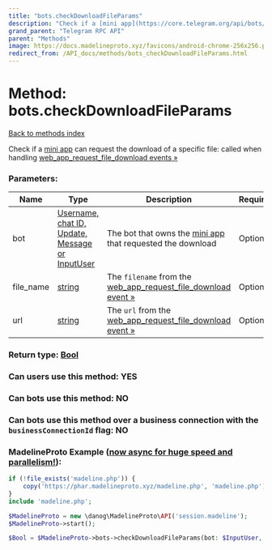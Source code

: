 ```yaml
---
title: "bots.checkDownloadFileParams"
description: "Check if a [mini app](https://core.telegram.org/api/bots/webapps) can request the download of a specific file: called when handling [web\_app\_request\_file\_download events »](https://core.telegram.org/api/web-events#web-app-request-file-download)"
grand_parent: "Telegram RPC API"
parent: "Methods"
image: https://docs.madelineproto.xyz/favicons/android-chrome-256x256.png
redirect_from: /API_docs/methods/bots_checkDownloadFileParams.html
---
```

# Method: bots.checkDownloadFileParams
[Back to methods index](index.html)



Check if a [mini app](https://core.telegram.org/api/bots/webapps) can request the download of a specific file: called when handling [web\_app\_request\_file\_download events »](https://core.telegram.org/api/web-events#web-app-request-file-download)

### Parameters:

| Name     |    Type       | Description | Required |
|----------|---------------|-------------|----------|
|bot|[Username, chat ID, Update, Message or InputUser](/API_docs/types/InputUser.html) | The bot that owns the [mini app](https://core.telegram.org/api/bots/webapps) that requested the download | Optional|
|file\_name|[string](/API_docs/types/string.html) | The `filename` from the [web\_app\_request\_file\_download event »](https://core.telegram.org/api/web-events#web-app-request-file-download) | Optional|
|url|[string](/API_docs/types/string.html) | The `url` from the [web\_app\_request\_file\_download event »](https://core.telegram.org/api/web-events#web-app-request-file-download) | Optional|


### Return type: [Bool](/API_docs/types/Bool.html)

### Can users use this method: **YES**


### Can bots use this method: **NO**


### Can bots use this method over a business connection with the `businessConnectionId` flag: **NO**


### MadelineProto Example ([now async for huge speed and parallelism!](https://docs.madelineproto.xyz/docs/ASYNC.html)):


```php
if (!file_exists('madeline.php')) {
    copy('https://phar.madelineproto.xyz/madeline.php', 'madeline.php');
}
include 'madeline.php';

$MadelineProto = new \danog\MadelineProto\API('session.madeline');
$MadelineProto->start();

$Bool = $MadelineProto->bots->checkDownloadFileParams(bot: $InputUser, file_name: 'string', url: 'string', );
```

